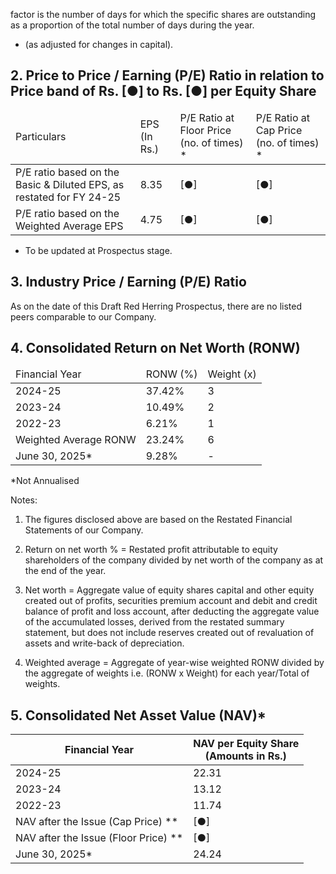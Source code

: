 factor is the number of days for which the specific shares are outstanding as a proportion of the total number of days during the year.

* (as adjusted for changes in capital).

## 2. Price to Price / Earning (P/E) Ratio in relation to Price band of Rs. [●] to Rs. [●] per Equity Share

<table><thead><tr><td>Particulars</td><td>EPS (In Rs.)</td><td>P/E Ratio at Floor Price (no. of times) *</td><td>P/E Ratio at Cap Price (no. of times) *</td></tr></thead><tbody><tr><td>P/E ratio based on the Basic & Diluted EPS, as restated for FY 24-25</td><td>8.35</td><td>[●]</td><td>[●]</td></tr><tr><td>P/E ratio based on the Weighted Average EPS</td><td>4.75</td><td>[●]</td><td>[●]</td></tr></tbody></table>

* To be updated at Prospectus stage.

## 3. Industry Price / Earning (P/E) Ratio

As on the date of this Draft Red Herring Prospectus, there are no listed peers comparable to our Company.

## 4. Consolidated Return on Net Worth (RONW)

<table><thead><tr><td>Financial Year</td><td>RONW (%)</td><td>Weight (x)</td></tr></thead><tbody><tr><td>2024-25</td><td>37.42%</td><td>3</td></tr><tr><td>2023-24</td><td>10.49%</td><td>2</td></tr><tr><td>2022-23</td><td>6.21%</td><td>1</td></tr><tr><td>Weighted Average RONW</td><td>23.24%</td><td>6</td></tr><tr><td>June 30, 2025*</td><td>9.28%</td><td>-</td></tr></tbody></table>

*Not Annualised

Notes:

1. The figures disclosed above are based on the Restated Financial Statements of our Company.

2. Return on net worth % = Restated profit attributable to equity shareholders of the company divided by net worth of the company as at the end of the year.

3. Net worth = Aggregate value of equity shares capital and other equity created out of profits, securities premium account and debit and credit balance of profit and loss account, after deducting the aggregate value of the accumulated losses, derived from the restated summary statement, but does not include reserves created out of revaluation of assets and write-back of depreciation.

4. Weighted average = Aggregate of year-wise weighted RONW divided by the aggregate of weights i.e. (RONW x Weight) for each year/Total of weights.

## 5. Consolidated Net Asset Value (NAV)*

<table><thead><tr><th>Financial Year</th><th>NAV per Equity Share<br>(Amounts in Rs.)</th></tr></thead><tbody><tr><td>2024-25</td><td>22.31</td></tr><tr><td>2023-24</td><td>13.12</td></tr><tr><td>2022-23</td><td>11.74</td></tr><tr><td>NAV after the Issue (Cap Price) **</td><td>[●]</td></tr><tr><td>NAV after the Issue (Floor Price) **</td><td>[●]</td></tr><tr><td>June 30, 2025*</td><td>24.24</td></tr></tbody></table>